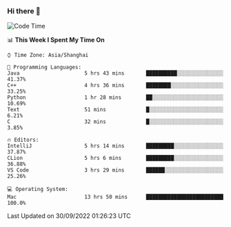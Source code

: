 ### Hi there 👋


<!--START_SECTION:waka-->
![Code Time](http://img.shields.io/badge/Code%20Time-752%20hrs%2019%20mins-blue)

📊 **This Week I Spent My Time On** 

```text
⌚︎ Time Zone: Asia/Shanghai

💬 Programming Languages: 
Java                     5 hrs 43 mins       ██████████░░░░░░░░░░░░░░░   41.37% 
C++                      4 hrs 36 mins       ████████░░░░░░░░░░░░░░░░░   33.25% 
Python                   1 hr 28 mins        ██░░░░░░░░░░░░░░░░░░░░░░░   10.69% 
Text                     51 mins             █░░░░░░░░░░░░░░░░░░░░░░░░   6.21% 
C                        32 mins             █░░░░░░░░░░░░░░░░░░░░░░░░   3.85%

🔥 Editors: 
IntelliJ                 5 hrs 14 mins       █████████░░░░░░░░░░░░░░░░   37.87% 
CLion                    5 hrs 6 mins        █████████░░░░░░░░░░░░░░░░   36.88% 
VS Code                  3 hrs 29 mins       ██████░░░░░░░░░░░░░░░░░░░   25.26%

💻 Operating System: 
Mac                      13 hrs 50 mins      █████████████████████████   100.0%

```


 Last Updated on 30/09/2022 01:26:23 UTC
<!--END_SECTION:waka-->

<!--
**SillyPasty/SillyPasty** is a ✨ _special_ ✨ repository because its `README.md` (this file) appears on your GitHub profile.

Here are some ideas to get you started:

- 🔭 I’m currently working on ...
- 🌱 I’m currently learning ...
- 👯 I’m looking to collaborate on ...
- 🤔 I’m looking for help with ...
- 💬 Ask me about ...
- 📫 How to reach me: ...
- 😄 Pronouns: ...
- ⚡ Fun fact: ...
-->


